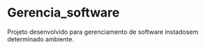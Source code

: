 # Gerencia_software
Projeto desenvolvido para gerenciamento de software instadosem determinado ambiente.
